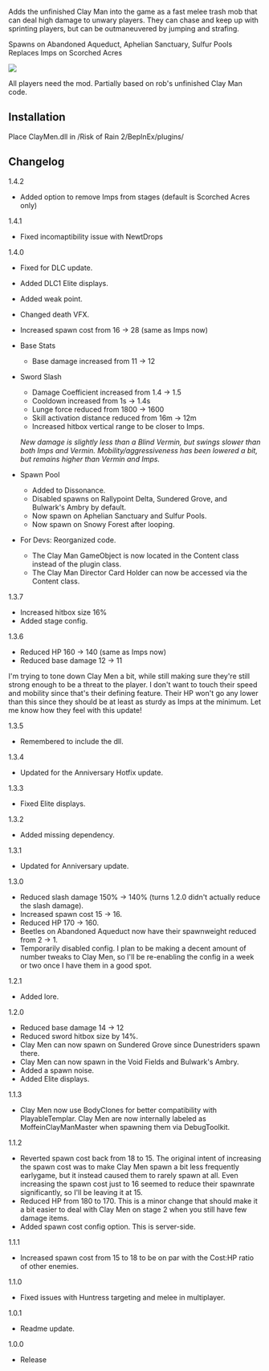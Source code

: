 Adds the unfinished Clay Man into the game as a fast melee trash mob that can deal high damage to unwary players.
They can chase and keep up with sprinting players, but can be outmaneuvered by jumping and strafing.

Spawns on Abandoned Aqueduct, Aphelian Sanctuary, Sulfur Pools
Replaces Imps on Scorched Acres

[![](https://i.imgur.com/Wa6TVRR.png)]()

All players need the mod.
Partially based on rob's unfinished Clay Man code.

## Installation
Place ClayMen.dll in /Risk of Rain 2/BepInEx/plugins/

## Changelog

1.4.2

- Added option to remove Imps from stages (default is Scorched Acres only)

1.4.1

- Fixed incomaptibility issue with NewtDrops

1.4.0

- Fixed for DLC update.
- Added DLC1 Elite displays.
- Added weak point.
- Changed death VFX.
- Increased spawn cost from 16 -> 28 (same as Imps now)
- Base Stats
	- Base damage increased from 11 -> 12
- Sword Slash
	- Damage Coefficient increased from 1.4 -> 1.5
	- Cooldown increased from 1s -> 1.4s
	- Lunge force reduced from 1800 -> 1600
	- Skill activation distance reduced from 16m -> 12m
	- Increased hitbox vertical range to be closer to Imps.
	
	*New damage is slightly less than a Blind Vermin, but swings slower than both Imps and Vermin. Mobility/aggressiveness has been lowered a bit, but remains higher than Vermin and Imps.*

- Spawn Pool
	- Added to Dissonance.
	- Disabled spawns on Rallypoint Delta, Sundered Grove, and Bulwark's Ambry by default.
	- Now spawn on Aphelian Sanctuary and Sulfur Pools.
	- Now spawn on Snowy Forest after looping.
	
- For Devs: Reorganized code.
	- The Clay Man GameObject is now located in the Content class instead of the plugin class.
	- The Clay Man Director Card Holder can now be accessed via the Content class.

1.3.7

- Increased hitbox size 16%
- Added stage config.

1.3.6

- Reduced HP 160 -> 140 (same as Imps now)
- Reduced base damage 12 -> 11

I'm trying to tone down Clay Men a bit, while still making sure they're still strong enough to be a threat to the player. I don't want to touch their speed and mobility since that's their defining feature. Their HP won't go any lower than this since they should be at least as sturdy as Imps at the minimum. Let me know how they feel with this update!

1.3.5

- Remembered to include the dll.

1.3.4

- Updated for the Anniversary Hotfix update.

1.3.3

- Fixed Elite displays.

1.3.2

- Added missing dependency.

1.3.1

- Updated for Anniversary update.

1.3.0

- Reduced slash damage 150% -> 140% (turns 1.2.0 didn't actually reduce the slash damage).
- Increased spawn cost 15 -> 16.
- Reduced HP 170 -> 160.
- Beetles on Abandoned Aqueduct now have their spawnweight reduced from 2 -> 1.
- Temporarily disabled config. I plan to be making a decent amount of number tweaks to Clay Men, so I'll be re-enabling the config in a week or two once I have them in a good spot.

1.2.1

- Added lore.

1.2.0

- Reduced base damage 14 -> 12
- Reduced sword hitbox size by 14%.
- Clay Men can now spawn on Sundered Grove since Dunestriders spawn there.
- Clay Men can now spawn in the Void Fields and Bulwark's Ambry.
- Added a spawn noise.
- Added Elite displays.

1.1.3

- Clay Men now use BodyClones for better compatibility with PlayableTemplar. Clay Men are now internally labeled as MoffeinClayManMaster when spawning them via DebugToolkit.

1.1.2

- Reverted spawn cost back from 18 to 15. The original intent of increasing the spawn cost was to make Clay Men spawn a bit less frequently earlygame, but it instead caused them to rarely spawn at all. Even increasing the spawn cost just to 16 seemed to reduce their spawnrate significantly, so I'll be leaving it at 15.
- Reduced HP from 180 to 170. This is a minor change that should make it a bit easier to deal with Clay Men on stage 2 when you still have few damage items.
- Added spawn cost config option. This is server-side.

1.1.1

- Increased spawn cost from 15 to 18 to be on par with the Cost:HP ratio of other enemies.

1.1.0

- Fixed issues with Huntress targeting and melee in multiplayer.

1.0.1

- Readme update.

1.0.0

- Release